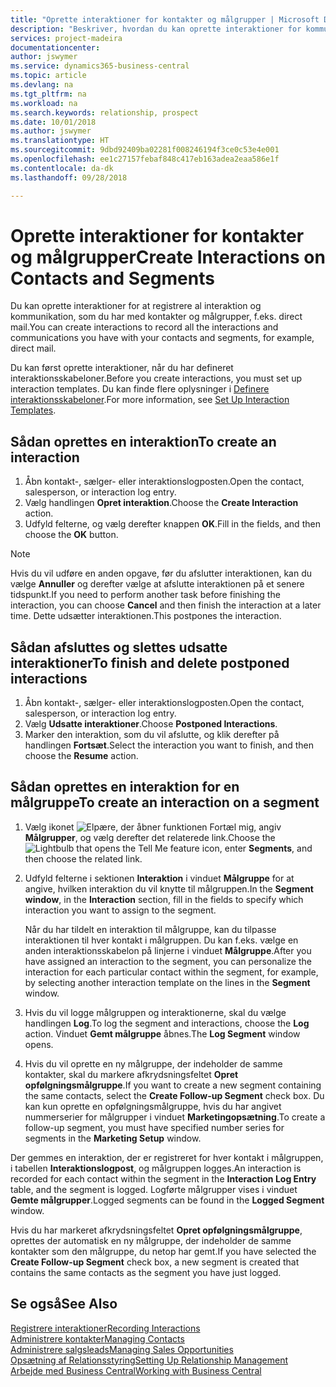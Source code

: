 ```yaml
---
title: "Oprette interaktioner for kontakter og målgrupper | Microsoft Docs"
description: "Beskriver, hvordan du kan oprette interaktioner for kommunikation, som du har med kontakter og målgrupper i Business Central, f.eks. direct mail."
services: project-madeira
documentationcenter: 
author: jswymer
ms.service: dynamics365-business-central
ms.topic: article
ms.devlang: na
ms.tgt_pltfrm: na
ms.workload: na
ms.search.keywords: relationship, prospect
ms.date: 10/01/2018
ms.author: jswymer
ms.translationtype: HT
ms.sourcegitcommit: 9dbd92409ba02281f008246194f3ce0c53e4e001
ms.openlocfilehash: ee1c27157febaf848c417eb163adea2eaa586e1f
ms.contentlocale: da-dk
ms.lasthandoff: 09/28/2018

---
```

# <a name="create-interactions-on-contacts-and-segments"></a><span data-ttu-id="4be86-103">Oprette interaktioner for kontakter og målgrupper</span><span class="sxs-lookup"><span data-stu-id="4be86-103">Create Interactions on Contacts and Segments</span></span>
<span data-ttu-id="4be86-104">Du kan oprette interaktioner for at registrere al interaktion og kommunikation, som du har med kontakter og målgrupper, f.eks. direct mail.</span><span class="sxs-lookup"><span data-stu-id="4be86-104">You can create interactions to record all the interactions and communications you have with your contacts and segments, for example, direct mail.</span></span>

<span data-ttu-id="4be86-105">Du kan først oprette interaktioner, når du har defineret interaktionsskabeloner.</span><span class="sxs-lookup"><span data-stu-id="4be86-105">Before you create interactions, you must set up interaction templates.</span></span> <span data-ttu-id="4be86-106">Du kan finde flere oplysninger i [Definere interaktionsskabeloner](marketing-interactions.md).</span><span class="sxs-lookup"><span data-stu-id="4be86-106">For more information, see  [Set Up Interaction Templates](marketing-interactions.md).</span></span>

## <a name="to-create-an-interaction"></a><span data-ttu-id="4be86-107">Sådan oprettes en interaktion</span><span class="sxs-lookup"><span data-stu-id="4be86-107">To create an interaction</span></span>
1. <span data-ttu-id="4be86-108">Åbn kontakt-, sælger- eller interaktionslogposten.</span><span class="sxs-lookup"><span data-stu-id="4be86-108">Open the contact, salesperson, or interaction log entry.</span></span>
2. <span data-ttu-id="4be86-109">Vælg handlingen **Opret interaktion**.</span><span class="sxs-lookup"><span data-stu-id="4be86-109">Choose the **Create Interaction** action.</span></span>
3. <span data-ttu-id="4be86-110">Udfyld felterne, og vælg derefter knappen **OK**.</span><span class="sxs-lookup"><span data-stu-id="4be86-110">Fill in the fields, and then choose the **OK** button.</span></span>

> [!NOTE]  
>   <span data-ttu-id="4be86-111">Hvis du vil udføre en anden opgave, før du afslutter interaktionen, kan du vælge **Annuller** og derefter vælge at afslutte interaktionen på et senere tidspunkt.</span><span class="sxs-lookup"><span data-stu-id="4be86-111">If you need to perform another task before finishing the interaction, you can choose **Cancel** and then finish the interaction at a later time.</span></span> <span data-ttu-id="4be86-112">Dette udsætter interaktionen.</span><span class="sxs-lookup"><span data-stu-id="4be86-112">This postpones the interaction.</span></span>

## <a name="to-finish-and-delete-postponed-interactions"></a><span data-ttu-id="4be86-113">Sådan afsluttes og slettes udsatte interaktioner</span><span class="sxs-lookup"><span data-stu-id="4be86-113">To finish and delete postponed interactions</span></span>
1. <span data-ttu-id="4be86-114">Åbn kontakt-, sælger- eller interaktionslogposten.</span><span class="sxs-lookup"><span data-stu-id="4be86-114">Open the contact, salesperson, or interaction log entry.</span></span>
2. <span data-ttu-id="4be86-115">Vælg **Udsatte interaktioner**.</span><span class="sxs-lookup"><span data-stu-id="4be86-115">Choose **Postponed Interactions**.</span></span>
3. <span data-ttu-id="4be86-116">Marker den interaktion, som du vil afslutte, og klik derefter på handlingen **Fortsæt**.</span><span class="sxs-lookup"><span data-stu-id="4be86-116">Select the interaction you want to finish, and then choose the **Resume** action.</span></span>

## <a name="to-create-an-interaction-on-a-segment"></a><span data-ttu-id="4be86-117">Sådan oprettes en interaktion for en målgruppe</span><span class="sxs-lookup"><span data-stu-id="4be86-117">To create an interaction on a segment</span></span>
1. <span data-ttu-id="4be86-118">Vælg ikonet ![Elpære, der åbner funktionen Fortæl mig](media/ui-search/search_small.png "Fortæl mig, hvad du vil foretage dig"), angiv **Målgrupper**, og vælg derefter det relaterede link.</span><span class="sxs-lookup"><span data-stu-id="4be86-118">Choose the ![Lightbulb that opens the Tell Me feature](media/ui-search/search_small.png "Tell me what you want to do") icon, enter **Segments**, and then choose the related link.</span></span>
2. <span data-ttu-id="4be86-119">Udfyld felterne i sektionen **Interaktion** i vinduet **Målgruppe** for at angive, hvilken interaktion du vil knytte til målgruppen.</span><span class="sxs-lookup"><span data-stu-id="4be86-119">In the **Segment window**, in the **Interaction** section, fill in the fields to specify which interaction you want to assign to the segment.</span></span>

    <span data-ttu-id="4be86-120">Når du har tildelt en interaktion til målgruppe, kan du tilpasse interaktionen til hver kontakt i målgruppen. Du kan f.eks. vælge en anden interaktionsskabelon på linjerne i vinduet **Målgruppe**.</span><span class="sxs-lookup"><span data-stu-id="4be86-120">After you have assigned an interaction to the segment, you can personalize the interaction for each particular contact within the segment, for example, by selecting another interaction template on the lines in the **Segment** window.</span></span>  
3. <span data-ttu-id="4be86-121">Hvis du vil logge målgruppen og interaktionerne, skal du vælge handlingen **Log**.</span><span class="sxs-lookup"><span data-stu-id="4be86-121">To log the segment and interactions, choose the **Log** action.</span></span> <span data-ttu-id="4be86-122">Vinduet **Gemt målgruppe** åbnes.</span><span class="sxs-lookup"><span data-stu-id="4be86-122">The **Log Segment** window opens.</span></span>
4. <span data-ttu-id="4be86-123">Hvis du vil oprette en ny målgruppe, der indeholder de samme kontakter, skal du markere afkrydsningsfeltet **Opret opfølgningsmålgruppe**.</span><span class="sxs-lookup"><span data-stu-id="4be86-123">If you want to create a new segment containing the same contacts, select the **Create Follow-up Segment** check box.</span></span> <span data-ttu-id="4be86-124">Du kan kun oprette en opfølgningsmålgruppe, hvis du har angivet nummerserier for målgrupper i vinduet **Marketingopsætning**.</span><span class="sxs-lookup"><span data-stu-id="4be86-124">To create a follow-up segment, you must have specified number series for segments in the **Marketing Setup** window.</span></span>

<span data-ttu-id="4be86-125">Der gemmes en interaktion, der er registreret for hver kontakt i målgruppen, i tabellen **Interaktionslogpost**, og målgruppen logges.</span><span class="sxs-lookup"><span data-stu-id="4be86-125">An interaction is recorded for each contact within the segment in the **Interaction Log Entry** table, and the segment is logged.</span></span> <span data-ttu-id="4be86-126">Logførte målgrupper vises i vinduet **Gemte målgrupper**.</span><span class="sxs-lookup"><span data-stu-id="4be86-126">Logged segments can be found in the **Logged Segment** window.</span></span>

<span data-ttu-id="4be86-127">Hvis du har markeret afkrydsningsfeltet **Opret opfølgningsmålgruppe**, oprettes der automatisk en ny målgruppe, der indeholder de samme kontakter som den målgruppe, du netop har gemt.</span><span class="sxs-lookup"><span data-stu-id="4be86-127">If you have selected the **Create Follow-up Segment** check box, a new segment is created that contains the same contacts as the segment you have just logged.</span></span>

## <a name="see-also"></a><span data-ttu-id="4be86-128">Se også</span><span class="sxs-lookup"><span data-stu-id="4be86-128">See Also</span></span>
[<span data-ttu-id="4be86-129">Registrere interaktioner</span><span class="sxs-lookup"><span data-stu-id="4be86-129">Recording Interactions</span></span>](marketing-interactions.md)  
[<span data-ttu-id="4be86-130">Administrere kontakter</span><span class="sxs-lookup"><span data-stu-id="4be86-130">Managing Contacts</span></span>](marketing-contacts.md)  
[<span data-ttu-id="4be86-131">Administrere salgsleads</span><span class="sxs-lookup"><span data-stu-id="4be86-131">Managing Sales Opportunities</span></span>](marketing-manage-sales-opportunities.md)  
[<span data-ttu-id="4be86-132">Opsætning af Relationsstyring</span><span class="sxs-lookup"><span data-stu-id="4be86-132">Setting Up Relationship Management</span></span>](marketing-setup-marketing.md)  
[<span data-ttu-id="4be86-133">Arbejde med Business Central</span><span class="sxs-lookup"><span data-stu-id="4be86-133">Working with Business Central</span></span>](ui-work-product.md)


